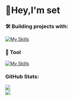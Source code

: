 # 👋Hey,I'm set


### 🛠️ Building projects with:
[![My Skills](https://skillicons.dev/icons?i=html,css,js,php,c,cpp,cs,java,py)](https://skillicons.dev)
### 🔧 Tool
[![My Skills](https://skillicons.dev/icons?i=pycharm,clion,idea,vscode,unity,arduino,discord,github)](https://skillicons.dev)
### GitHub Stats:
![](https://github-readme-stats.vercel.app/api?username=setdoene&theme=dark&hide_border=false&include_all_commits=false&count_private=false)<br/>
![](https://github-readme-stats.vercel.app/api/top-langs/?username=setdoene&theme=dark&hide_border=false&include_all_commits=false&count_private=false&layout=compact)

